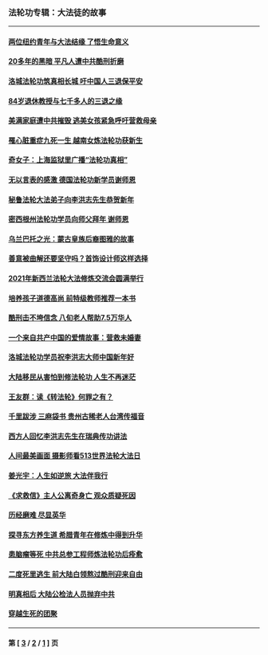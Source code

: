### 法轮功专辑：大法徒的故事
---
#### [两位纽约青年与大法结缘 了悟生命意义](../../pages/nf1147481/n14002785.md?08050430) 
#### [20多年的黑暗 平凡人遭中共酷刑折磨](../../pages/nf1147481/n13997976.md?08050430) 
#### [洛城法轮功筑真相长城 吁中国人三退保平安](../../pages/nf1147481/n13892471.md?08050430) 
#### [84岁退休教授与七千多人的三退之缘](../../pages/nf1147481/n13796650.md?08050430) 
#### [美满家庭遭中共摧毁 逃美女孩紧急呼吁营救母亲](../../pages/nf1147481/n13792859.md?08050430) 
#### [罹心脏重症九死一生 越南女炼法轮功获新生](../../pages/nf1147481/n13732766.md?08050430) 
#### [奇女子：上海监狱里广播“法轮功真相”](../../pages/nf1147481/n13726443.md?08050430) 
#### [无以言表的感激 德国法轮功新学员谢师恩](../../pages/nf1147481/n13543790.md?08050430) 
#### [秘鲁法轮大法弟子向李洪志先生恭贺新年](../../pages/nf1147481/n13540182.md?08050430) 
#### [密西根州法轮功学员向师父拜年 谢师恩](../../pages/nf1147481/n13538183.md?08050430) 
#### [乌兰巴托之光：蒙古皇族后裔图雅的故事](../../pages/nf1147481/n13155759.md?08050430) 
#### [善意被曲解还要坚守吗？首饰设计师这样选择](../../pages/nf1147481/n13077575.md?08050430) 
#### [2021年新西兰法轮大法修炼交流会圆满举行](../../pages/nf1147481/n13033149.md?08050430) 
#### [培养孩子道德高尚 前特级教师推荐一本书](../../pages/nf1147481/n12938640.md?08050430) 
#### [酷刑击不垮信念 八旬老人帮助7.5万华人](../../pages/nf1147481/n12880712.md?08050430) 
#### [一个来自共产中国的爱情故事：营救未婚妻](../../pages/nf1147481/n12778386.md?08050430) 
#### [洛城法轮功学员祝李洪志大师中国新年好](../../pages/nf1147481/n12724685.md?08050430) 
#### [大陆移民从害怕到修法轮功 人生不再迷茫](../../pages/nf1147481/n12414325.md?08050430) 
#### [王友群：读《转法轮》何罪之有？](../../pages/nf1147481/n12408647.md?08050430) 
#### [千里跋涉 三麻袋书 贵州古稀老人台湾传福音](../../pages/nf1147481/n12198750.md?08050430) 
#### [西方人回忆李洪志先生在瑞典传功讲法](../../pages/nf1147481/n12099607.md?08050430) 
#### [人间最美画面 摄影师看513世界法轮大法日](../../pages/nf1147481/n12094118.md?08050430) 
#### [姜光宇：人生如逆旅 大法伴我行](../../pages/nf1147481/n12088664.md?08050430) 
#### [《求救信》主人公离奇身亡 观众质疑死因](../../pages/nf1147481/n11845215.md?08050430) 
#### [历经磨难 尽显英华](../../pages/nf1147481/n11723297.md?08050430) 
#### [探寻东方养生道 希腊青年在修炼中得到升华](../../pages/nf1147481/n11494502.md?08050430) 
#### [患脑瘤等死 中共总参工程师炼法轮功后痊愈](../../pages/nf1147481/n11466682.md?08050430) 
#### [二度死里逃生 前大陆白领熬过酷刑迎来自由](../../pages/nf1147481/n11368594.md?08050430) 
#### [明真相后 大陆公检法人员抛弃中共](../../pages/nf1147481/n11358618.md?08050430) 
#### [穿越生死的团聚](../../pages/nf1147481/n11258922.md?08050430) 

---
#### 第 [ [3](./3.md?08050430) / [2](./2.md?08050430) / [1](./1.md?08050430) ] 页
